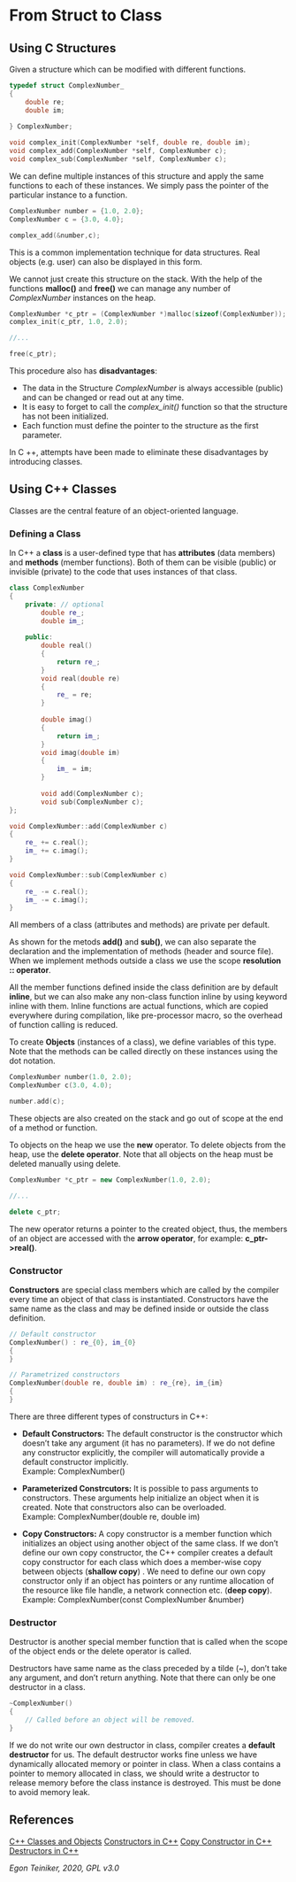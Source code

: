 # From Struct to Class

## Using C Structures

Given a structure which can be modified with different functions.

```C
typedef struct ComplexNumber_
{
    double re;
    double im;
    
} ComplexNumber;

void complex_init(ComplexNumber *self, double re, double im);
void complex_add(ComplexNumber *self, ComplexNumber c);
void complex_sub(ComplexNumber *self, ComplexNumber c);
```
We can define multiple instances of this structure and apply the same 
functions to each of these instances. We simply pass the pointer of the 
particular instance to a function.

```C
ComplexNumber number = {1.0, 2.0};
ComplexNumber c = {3.0, 4.0};

complex_add(&number,c);
```
This is a common implementation technique for data structures.
Real objects (e.g. user) can also be displayed in this form.
 
We cannot just create this structure on the stack. 
With the help of the functions **malloc()** and **free()** we can 
manage any number of *ComplexNumber* instances on the heap.
 
```C
ComplexNumber *c_ptr = (ComplexNumber *)malloc(sizeof(ComplexNumber)); 
complex_init(c_ptr, 1.0, 2.0);

//...

free(c_ptr);
``` 

This procedure also has **disadvantages**:
* The data in the Structure *ComplexNumber* is always accessible (public) 
and can be changed or read out at any time.
* It is easy to forget to call the *complex_init()* function so that the 
structure has not been initialized.
* Each function must define the pointer to the structure as the first 
parameter.

In C ++, attempts have been made to eliminate these disadvantages by 
introducing classes.


## Using C++ Classes

Classes are the central feature of an object-oriented language. 

### Defining a Class

In C++ a **class** is a user-defined type that has **attributes** (data members) and 
**methods** (member functions). Both of them can be visible (public) or invisible
(private) to the code that uses instances of that class.

```C++
class ComplexNumber
{
    private: // optional
        double re_;
        double im_;
 
    public:
        double real() 
        {
            return re_;
        }
        void real(double re)
        {
            re_ = re;
        }
        
        double imag()
        {
            return im_;
        }
        void imag(double im)
        {
            im_ = im;
        }
        
        void add(ComplexNumber c);
        void sub(ComplexNumber c);
};        

void ComplexNumber::add(ComplexNumber c)
{
    re_ += c.real();
    im_ += c.imag();
}

void ComplexNumber::sub(ComplexNumber c)
{
    re_ -= c.real();
    im_ -= c.imag();
}
``` 
All members of a class (attributes and methods) are private 
per default.

As shown for the metods **add()** and **sub()**, we can also separate the 
declaration and the implementation of methods (header and source file).
When we implement methods outside a class we use the scope **resolution :: operator**.

All the member functions defined inside the class definition are by 
default **inline**, but we can also make any non-class function inline 
by using keyword inline with them. 
Inline functions are actual functions, which are copied everywhere 
during compilation, like pre-processor macro, so the overhead of function 
calling is reduced.


To create **Objects** (instances of a class), we define variables of this type. 
Note that the methods can be called directly on these instances using the 
dot notation.

```C++
ComplexNumber number(1.0, 2.0); 
ComplexNumber c(3.0, 4.0);

number.add(c);
``` 
These objects are also created on the stack and go out of scope 
at the end of a method or function.

To objects on the heap we use the **new** operator. 
To delete objects from the heap, use the **delete operator**. 
Note that all objects on the heap must be deleted manually using delete.
```C++
ComplexNumber *c_ptr = new ComplexNumber(1.0, 2.0); 

//...

delete c_ptr;
``` 
The new operator returns a pointer to the created object, thus, the 
members of an object are accessed with the **arrow operator**, for example: 
**c_ptr->real()**.


### Constructor

**Constructors** are special class members which are called by the compiler 
every time an object of that class is instantiated. Constructors have the 
same name as the class and may be defined inside or outside the class 
definition.

```C++
// Default constructor
ComplexNumber() : re_{0}, im_{0}
{
}

// Parametrized constructors
ComplexNumber(double re, double im) : re_{re}, im_{im}
{
}
``` 
There are three different types of constructurs in C++:
* **Default Constructors:** 
    The default constructor is the constructor which doesn’t take any 
    argument (it has no parameters).
    If we do not define any constructor explicitly, the compiler will 
    automatically provide a default constructor implicitly.    
    Example: ComplexNumber()
    
* **Parameterized Constrcutors:**
    It is possible to pass arguments to constructors. These arguments 
    help initialize an object when it is created. Note that constructors 
    also can be overloaded.        
    Example: ComplexNumber(double re, double im)

* **Copy Constructors:**
    A copy constructor is a member function which initializes an object 
    using another object of the same class. 
    If we don’t define our own copy constructor, the C++ compiler 
    creates a default copy constructor for each class which does a 
    member-wise copy between objects (**shallow copy**) . 
    We need to define our own copy constructor only if an object has 
    pointers or any runtime allocation of the resource like file handle, 
    a network connection etc. (**deep copy**).        
    Example: ComplexNumber(const ComplexNumber &number)
    
    
### Destructor
Destructor is another special member function that is called when the 
scope of the object ends or the delete operator is called.

Destructors have same name as the class preceded by a tilde (~), don’t 
take any argument, and don’t return anything.
Note that there can only be one destructor in a class.

```C++
~ComplexNumber() 
{            
    // Called before an object will be removed.
}
```     

If we do not write our own destructor in class, compiler creates a 
**default destructor** for us. The default destructor works fine unless 
we have dynamically allocated memory or pointer in class. 
When a class contains a pointer to memory allocated in class, we should 
write a destructor to release memory before the class instance is destroyed. 
This must be done to avoid memory leak.

    

## References

[C++ Classes and Objects](https://www.geeksforgeeks.org/c-classes-and-objects/)
[Constructors in C++](https://www.geeksforgeeks.org/constructors-c/)
[Copy Constructor in C++](https://www.geeksforgeeks.org/copy-constructor-in-cpp/)
[Destructors in C++](https://www.geeksforgeeks.org/destructors-c/)

*Egon Teiniker, 2020, GPL v3.0*
